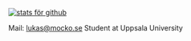 [![stats för github](https://github-readme-stats.vercel.app/api?username=lukasm03)](https://github.com/anuraghazra/github-readme-stats)

Mail: lukas@mocko.se
Student at Uppsala University


